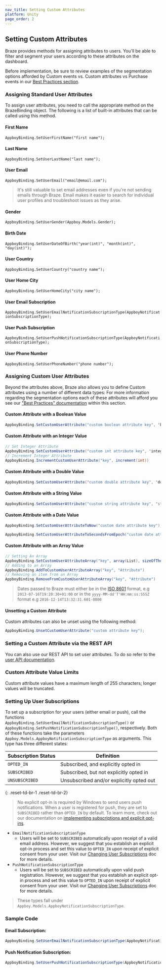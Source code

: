 ```yaml
---
nav_title: Setting Custom Attributes
platform: Unity
page_order: 2
---
```

## Setting Custom Attributes

Braze provides methods for assigning attributes to users. You'll be able to filter and segment your users according to these attributes on the dashboard.

Before implementation, be sure to review examples of the segmentation options afforded by Custom events vs. Custom attributes vs Purchase events in our [Best Practices section][1].


### Assigning Standard User Attributes

To assign user attributes, you need to call the appropriate method on the BrazeBinding object. The following is a list of built-in attributes that can be called using this method.

#### First Name
`AppboyBinding.SetUserFirstName("first name");`

#### Last Name
`AppboyBinding.SetUserLastName("last name");`

#### User Email
`AppboyBinding.SetUserEmail("email@email.com");`

>  It's still valuable to set email addresses even if you're not sending emails through Braze. Email makes it easier to search for individual user profiles and troubleshoot issues as they arise.

#### Gender
`AppboyBinding.SetUserGender(Appboy.Models.Gender);`

#### Birth Date
`AppboyBinding.SetUserDateOfBirth("year(int)", "month(int)", "day(int)");`

#### User Country
`AppboyBinding.SetUserCountry("country name");`

#### User Home City
`AppboyBinding.SetUserHomeCity("city name");`

#### User Email Subscription
`AppboyBinding.SetUserEmailNotificationSubscriptionType(AppboyNotificationSubscriptionType);`

#### User Push Subscription
`AppboyBinding.SetUserPushNotificationSubscriptionType(AppboyNotificationSubscriptionType);`

#### User Phone Number
`AppboyBinding.SetUserPhoneNumber("phone number");`

### Assigning Custom User Attributes

Beyond the attributes above, Braze also allows you to define Custom attributes using a number of different data types:
For more information regarding the segmentation options each of these attributes will afford you see our ["Best Practices" documentation][1] within this section.


#### Custom Attribute with a Boolean Value

```csharp
AppboyBinding.SetCustomUserAttribute("custom boolean attribute key", 'boolean value');
```

#### Custom Attribute with an Integer Value

```csharp
// Set Integer Attribute
AppboyBinding.SetCustomUserAttribute("custom int attribute key", 'integer value');
// Increment Integer Attribute
AppboyBinding.IncrementCustomUserAttribute("key", increment(int))
```

#### Custom Attribute with a Double Value

```csharp
AppboyBinding.SetCustomUserAttribute("custom double attribute key", 'double value');
```

#### Custom Attribute with a String Value

```csharp
AppboyBinding.SetCustomUserAttribute("custom string attribute key", "string custom attribute");
```

#### Custom Attribute with a Date Value

```csharp
AppboyBinding.SetCustomUserAttributeToNow("custom date attribute key");
```

```csharp
AppboyBinding.SetCustomUserAttributeToSecondsFromEpoch("custom date attribute key", 'integer value');
```

#### Custom Attribute with an Array Value

```csharp
// Setting An Array
AppboyBinding.SetCustomUserAttributeArray("key", array(List), sizeOfTheArray(int))
// Adding to an Array
AppboyBinding.AddToCustomUserAttributeArray("key", "Attribute")
// Removing an item from an Array
AppboyBinding.RemoveFromCustomUserAttributeArray("key", "Attribute")
```

>  Dates passed to Braze must either be in the [ISO 8601][2] format, e.g `2013-07-16T19:20:30+01:00` or in the `yyyy-MM-dd'T'HH:mm:ss:SSSZ` format e.g `2016-12-14T13:32:31.601-0800`

#### Unsetting a Custom Attribute

Custom attributes can also be unset using the following method:

```csharp
AppboyBinding.UnsetCustomUserAttribute("custom attribute key");
```

### Setting a Custom Attribute via the REST API
You can also use our REST API to set user attributes. To do so refer to the [user API documentation][3].

### Custom Attribute Value Limits
Custom attribute values have a maximum length of 255 characters; longer values will be truncated.

### Setting Up User Subscriptions

To set up a subscription for your users (either email or push), call the functions     
`AppboyBinding.SetUserEmailNotificationSubscriptionType()` or `AppboyBinding.SetPushNotificationSubscriptionType()`, respectively. Both of these functions take the parameters `Appboy.Models.AppboyNotificationSubscriptionType` as arguments. This type has three different states:

| Subscription Status | Definition |
| ------------------- | ---------- |
| `OPTED_IN` | Subscribed, and explicitly opted in |
| `SUBSCRIBED` | Subscribed, but not explicitly opted in |
| `UNSUBSCRIBED` | Unsubscribed and/or explicitly opted out |
{: .reset-td-br-1 .reset-td-br-2}

>  No explicit opt-in is required by Windows to send users push notifications. When a user is registered for push, they are set to `SUBSCRIBED` rather than `OPTED_IN` by default. To learn more, check out our documentation on [implementing subscriptions and explicit opt-ins][10].

- `EmailNotificationSubscriptionType`
  - Users will be set to `SUBSCRIBED` automatically upon receipt of a valid email address. However, we suggest that you establish an explicit opt-in process and set this value to `OPTED_IN` upon receipt of explicit consent from your user. Visit our [Changing User Subscriptions][8] doc for more details.
- `PushNotificationSubscriptionType`
  - Users will be set to `SUBSCRIBED` automatically upon valid push registration. However, we suggest that you establish an explicit opt-in process and set this value to `OPTED_IN` upon receipt of explicit consent from your user. Visit our [Changing User Subscriptions][8] doc for more details.

>  These types fall under `Appboy.Models.AppboyNotificationSubscriptionType`.

### Sample Code

#### Email Subscription:

```csharp
AppboyBinding.SetUserEmailNotificationSubscriptionType(AppboyNotificationSubscriptionType.OPTED_IN);
```

#### Push Notification Subscription:

```csharp
AppboyBinding.SetUserPushNotificationSubscriptionType(AppboyNotificationSubscriptionType.OPTED_IN);
```

[1]: {{site.baseurl}}/developer_guide/platform_wide/analytics_overview/#user-data-collection
[2]: http://en.wikipedia.org/wiki/ISO_8601
[3]: {{site.baseurl}}/developer_guide/rest_api/user_data/#user-data
[8]: {{site.baseurl}}/user_guide/administrative/manage_your_users/managing_user_subscriptions/#changing-subscriptions
[10]: {{site.baseurl}}/user_guide/message_building_by_channel/email/managing_user_subscriptions/#managing-user-subscriptions
